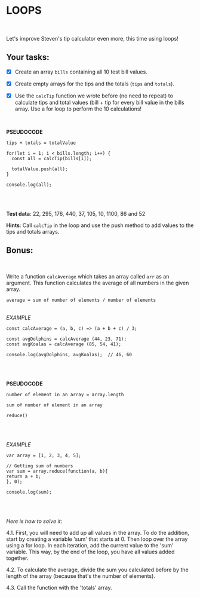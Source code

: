 # LOOPS
<br>

Let's improve Steven's tip calculator even more, this time using loops!
<br>

## Your tasks:

- [x] Create an array `bills` containing all 10 test bill values.

- [x] Create empty arrays for the tips and the totals (`tips` and `totals`).

- [x] Use the `calcTip` function we wrote before (no need to repeat) to calculate tips and total values (bill + tip for every bill value in the bills array.
   Use a for loop to perform the 10 calculations!
<br>

**PSEUDOCODE**
```
tips + totals = totalValue

for(let i = 1; i < bills.length; i++) {
  const all = calcTip(bills[i]);

  totalValue.push(all);
}

console.log(all);
```
<br>
<br>

**Test data**:  22, 295, 176, 440, 37, 105, 10, 1100, 86 and 52
<br>

**Hints**: Call `calcTip` in the loop and use the push method to add values to the tips and totals arrays.
<br>


## Bonus:
<br>

Write a function `calcAverage` which takes an array called `arr` as an argument.
This function calculates the average of all numbers in the given array.
<br>

`average = sum of number of elements / number of elements`
<br>
<br>

_EXAMPLE_
```
const calcAverage = (a, b, c) => (a + b + c) / 3;

const avgDolphins = calcAverage (44, 23, 71);
const avgKoalas = calcAverage (85, 54, 41);

console.log(avgDolphins, avgKoalas);  // 46, 60
```
<br>
<br>

**PSEUDOCODE**
```
number of element in an array = array.length

sum of number of element in an array 

reduce()
```
<br>
<br>

_EXAMPLE_
```
var array = [1, 2, 3, 4, 5];

// Getting sum of numbers
var sum = array.reduce(function(a, b){
return a + b;
}, 0);

console.log(sum);
```
<br>
<br>

_Here is how to solve it_:

4.1. First, you will need to add up all values in the array. To do the addition, start by creating a variable 'sum' that starts at 0.
Then loop over the array using a for loop.
In each iteration, add the current value to the 'sum' variable.
This way, by the end of the loop, you have all values
added together.

4.2. To calculate the average, divide the sum you calculated before by the length of the array (because that's the number of elements).

4.3. Call the function with the 'totals' array.
